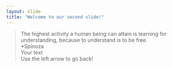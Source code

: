 ```yaml
---
layout: slide
title: "Welcome to our second slide!"
---
```

> The highest activity a human being can attain is learning for understanding,
> because to understand is to be free.  
*Spinoza  
Your text  
Use the left arrow to go back!
